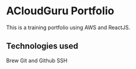 # ACloudGuru Portfolio

This is a training portfolio using AWS and ReactJS.

## Technologies used

Brew
Git and Github
SSH
